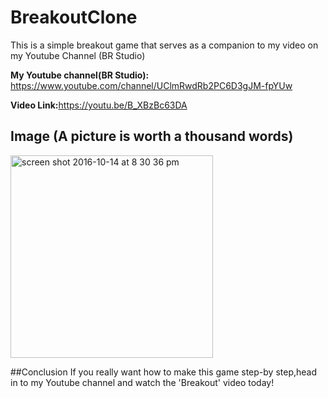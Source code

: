 # BreakoutClone
This is a simple breakout game that serves as a companion to my video on my Youtube Channel (BR Studio)

<b>My Youtube channel(BR Studio):</b> https://www.youtube.com/channel/UClmRwdRb2PC6D3gJM-fpYUw

<b>Video Link:</b>https://youtu.be/B_XBzBc63DA

## Image (A picture is worth a thousand words)
<img width="324" alt="screen shot 2016-10-14 at 8 30 36 pm" src="https://cloud.githubusercontent.com/assets/19306879/19387487/19a71fb2-924d-11e6-986a-937521e87282.png">

##Conclusion
If you really want how to make this game step-by step,head in to my Youtube channel and watch the 'Breakout' video today!
